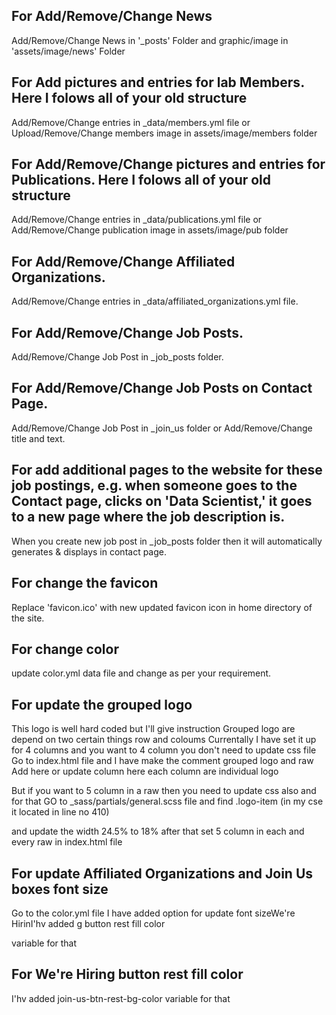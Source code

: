 ## For Add/Remove/Change News

Add/Remove/Change News in '\_posts' Folder and graphic/image in 'assets/image/news' Folder

## For Add pictures and entries for lab Members. Here I folows all of your old structure

Add/Remove/Change entries in \_data/members.yml file or Upload/Remove/Change members image in assets/image/members folder

## For Add/Remove/Change pictures and entries for Publications. Here I folows all of your old structure

Add/Remove/Change entries in \_data/publications.yml file or Add/Remove/Change publication image in assets/image/pub folder

## For Add/Remove/Change Affiliated Organizations.

Add/Remove/Change entries in \_data/affiliated_organizations.yml file.

## For Add/Remove/Change Job Posts.

Add/Remove/Change Job Post in \_job_posts folder.

## For Add/Remove/Change Job Posts on Contact Page.

Add/Remove/Change Job Post in \_join_us folder or Add/Remove/Change title and text.

## For add additional pages to the website for these job postings, e.g. when someone goes to the Contact page, clicks on 'Data Scientist,' it goes to a new page where the job description is.

When you create new job post in \_job_posts folder then it will automatically generates & displays in contact page.

## For change the favicon

Replace 'favicon.ico' with new updated favicon icon in home directory of the site.

## For change color

update color.yml data file and change as per your requirement.

## For update the grouped logo

This logo is well hard coded but I'll give instruction
Grouped logo are depend on two certain things row and coloums
Currentally I have set it up for 4 columns and you want to 4 column you don't need to update css file
Go to index.html file and I have make the comment grouped logo and raw
Add here or update column here each column are individual logo

But if you want to 5 column in a raw then you need to update css also and for that
GO to \_sass/partials/general.scss file and find .logo-item (in my cse it located in line no 410)

and update the width 24.5% to 18%
after that set 5 column in each and every raw in index.html file

## For update Affiliated Organizations and Join Us boxes font size
Go to the color.yml file I have added option for update font sizeWe're HirinI'hv added  g button rest fill color

 variable for that
## For We're Hiring button rest fill color
I'hv added  join-us-btn-rest-bg-color variable for that